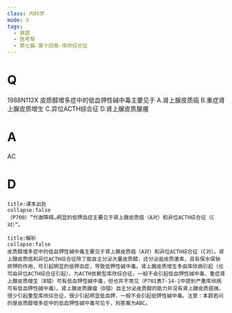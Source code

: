 ```yaml
---
class: 内科学
mode: X
tags:
  - 真题
  - 医考帮
  - 第七篇-第十四章-库欣综合征
---
```


# Q
1988N112X 皮质醇增多症中的低血钾性碱中毒主要见于
A.肾上腺皮质癌
B.重症肾上腺皮质增生
C.异位ACTH综合征
D.肾上腺皮质腺瘤

# A
AC
# D
```ad-note
title:课本出处
collapse:false
（P700）“代谢障碍…明显的低钾血症主要见于肾上腺皮质癌（A对）和异位ACTH综合征（C对）”。
```

```ad-summary
title:解析
collapse:false
皮质醇增多症中的低血钾性碱中毒主要见于肾上腺皮质癌（A对）和异位ACTH综合征（C对）。肾上腺皮质癌和异位ACTH综合征除了能自主分泌大量皮质醇，还分泌盐皮质激素，具有保水保钠排钾的作用，可引起明显的低钾血症，导致低钾性碱中毒。肾上腺皮质增生多由库欣病引起（也可由异位ACTH综合征引起），为ACTH依赖型库欣综合征，一般不会引起低血钾性碱中毒，重症肾上腺皮质增生（B错）可有低血钾性碱中毒，但也并不常见（P701表7-14-1中提到严重库欣病可有低血钾性碱中毒）。肾上腺皮质腺瘤（D错）自主分泌皮质醇的能力并没有肾上腺皮质癌强，很少引起重型库欣综合征，很少引起明显低血钾，一般不会引起低钾性碱中毒。注意：本题若问的是皮质醇增多症中的低血钾性碱中毒可见于，则答案为ABC。
```

